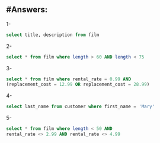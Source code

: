 #Answers:
----
1-
```sql
select title, description from film
```
2-
```sql
select * from film where length > 60 AND length < 75
```
3-
```sql
select * from film where rental_rate = 0.99 AND 
(replacement_cost = 12.99 OR replacement_cost = 28.99)
```
4-
```sql
select last_name from customer where first_name = 'Mary'
```
5-
```sql
select * from film where length < 50 AND 
rental_rate <> 2.99 AND rental_rate <> 4.99
```
